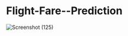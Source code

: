 # Flight-Fare--Prediction
![Screenshot (125)](https://user-images.githubusercontent.com/94734991/169583218-6f6268b5-42df-4d77-a833-1639b9c589dc.png)
